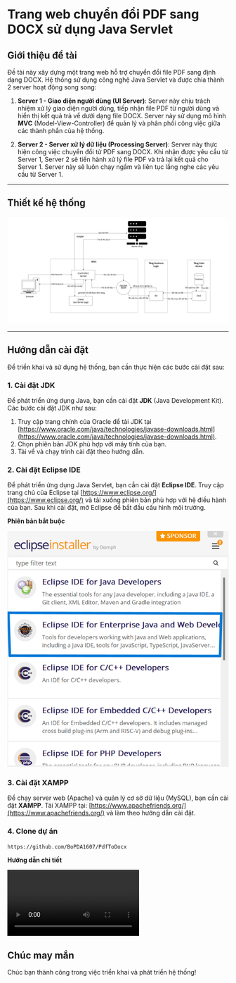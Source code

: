 # Trang web chuyển đổi PDF sang DOCX sử dụng Java Servlet

## Giới thiệu đề tài

Đề tài này xây dựng một trang web hỗ trợ chuyển đổi file PDF sang định dạng DOCX. Hệ thống sử dụng công nghệ Java Servlet và được chia thành 2 server hoạt động song song:

1. **Server 1 - Giao diện người dùng (UI Server)**: Server này chịu trách nhiệm xử lý giao diện người dùng, tiếp nhận file PDF từ người dùng và hiển thị kết quả trả về dưới dạng file DOCX. Server này sử dụng mô hình **MVC** (Model-View-Controller) để quản lý và phân phối công việc giữa các thành phần của hệ thống.

2. **Server 2 - Server xử lý dữ liệu (Processing Server)**: Server này thực hiện công việc chuyển đổi từ PDF sang DOCX. Khi nhận được yêu cầu từ Server 1, Server 2 sẽ tiến hành xử lý file PDF và trả lại kết quả cho Server 1. Server này sẽ luôn chạy ngầm và liên tục lắng nghe các yêu cầu từ Server 1.

---

## Thiết kế hệ thống

![image](./asset/image/systemArchitecture.png)

---

## Hướng dẫn cài đặt

Để triển khai và sử dụng hệ thống, bạn cần thực hiện các bước cài đặt sau:

### 1. Cài đặt JDK

Để phát triển ứng dụng Java, bạn cần cài đặt **JDK** (Java Development Kit). Các bước cài đặt JDK như sau:

1. Truy cập trang chính của Oracle để tải JDK tại [https://www.oracle.com/java/technologies/javase-downloads.html](https://www.oracle.com/java/technologies/javase-downloads.html).
2. Chọn phiên bản JDK phù hợp với máy tính của bạn.
3. Tải về và chạy trình cài đặt theo hướng dẫn. 

### 2. Cài đặt Eclipse IDE

Để phát triển ứng dụng Java Servlet, bạn cần cài đặt **Eclipse IDE**. Truy cập trang chủ của Eclipse tại [https://www.eclipse.org/](https://www.eclipse.org/) và tải xuống phiên bản phù hợp với hệ điều hành của bạn. Sau khi cài đặt, mở Eclipse để bắt đầu cấu hình môi trường.

**Phiên bản bắt buộc**

![image](./asset/image/eclipseVersion.png)

### 3. Cài đặt XAMPP

Để chạy server web (Apache) và quản lý cơ sở dữ liệu (MySQL), bạn cần cài đặt **XAMPP**. Tải XAMPP tại: [https://www.apachefriends.org/](https://www.apachefriends.org/) và làm theo hướng dẫn cài đặt.

### 4. Clone dự án

```
https://github.com/BoPDA1607/PdfToDocx
```

**Hướng dẫn chi tiết**

![video](./asset/video/tutorial.mp4)

## Chúc may mắn
Chúc bạn thành công trong việc triển khai và phát triển hệ thống! 

